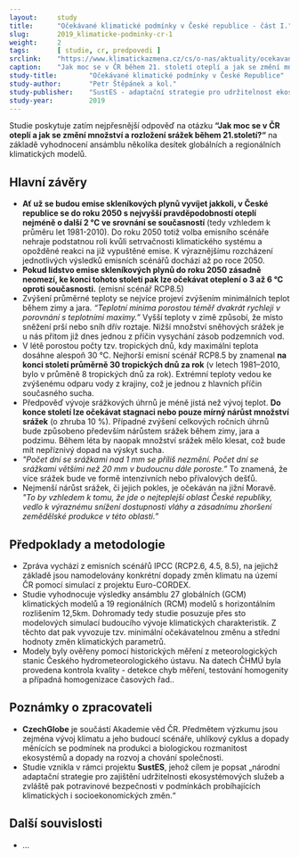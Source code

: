 ```yaml
---
layout:     study
title:      "Očekávané klimatické podmínky v České republice - část I."
slug:       2019_klimaticke-podminky-cr-1
weight:     2
tags:       [ studie, cr, predpovedi ]
srclink:    "https://www.klimatickazmena.cz/cs/o-nas/aktuality/ocekavane-klimaticke-podminky-v-ceske-republice-cast-i-zmena-zakladnich-parametru/"
caption:    "Jak moc se v ČR během 21. století oteplí a jak se změní množství a rozložení srážek?"
study-title:        "Očekávané klimatické podmínky v České Republice"
study-author:       "Petr Štěpánek a kol."
study-publisher:    "SustES - adaptační strategie pro udržitelnost ekosystémových služeb a potravinové bezpečnosti"
study-year:         2019
---
```


Studie poskytuje zatím nejpřesnější odpověď na otázku __“Jak moc se v ČR oteplí a jak se změní množství a rozložení srážek během 21.století?“__ na základě vyhodnocení ansámblu  několika desítek globálních a regionálních klimatických modelů.

## Hlavní závěry

* __Ať už se budou emise skleníkových plynů vyvíjet jakkoli, v České republice se do roku 2050 s nejvyšší pravděpodobností oteplí nejméně o další 2 °C ve srovnání se současností__ (tedy vzhledem k průměru let 1981-2010). Do roku 2050 totiž volba emisního scénáře nehraje podstatnou roli kvůli setrvačnosti klimatického systému a opožděné reakci na již vypuštěné emise. K výraznějšímu rozcházení jednotlivých výsledků emisních scénářů dochází až po roce 2050.
* __Pokud lidstvo emise skleníkových plynů do roku 2050 zásadně neomezí, ke konci tohoto století pak lze očekávat oteplení o 3 až 6 °C oproti současnosti.__ (emisní scénář RCP8.5)
* Zvýšení průměrné teploty se nejvíce projeví zvýšením minimálních teplot během zimy a jara. *“Teplotní minima porostou téměř dvakrát rychleji v porovnání s teplotními maximy.”* Vyšší teploty v zimě způsobí, že místo sněžení prší nebo sníh dřív roztaje. Nižší množství sněhových srážek je u nás přitom již dnes jednou z příčin vysychání zásob podzemních vod. 
* V létě porostou počty tzv. tropických dnů, kdy maximální teplota dosáhne alespoň 30 °C. Nejhorší emisní scénář RCP8.5 by znamenal __na konci století průměrně 30 tropických dnů za rok__ (v letech 1981–2010, bylo v průměně 8 tropických dnů za rok). Extrémní teploty vedou ke zvýšenému odparu vody z krajiny, což je jednou z hlavních příčin současného sucha.
* Předpověď vývoje srážkových úhrnů je méně jistá než vývoj teplot. __Do konce století lze očekávat stagnaci nebo pouze mírný nárůst množství srážek__ (o zhruba 10 %). Případné zvýšení celkových ročních úhrnů bude způsobeno především nárůstem srážek během zimy, jara a podzimu. Během léta by naopak množství srážek mělo klesat, což bude mít nepříznivý dopad na výskyt sucha.
* *"Počet dní se srážkami nad 1 mm se příliš nezmění. Počet dní se srážkami většími než 20 mm v budoucnu dále poroste.”* To znamená, že více srážek bude ve formě intenzivních nebo přívalových dešťů.
* Nejmenší nárůst srážek, či jejich pokles, je očekáván na jižní Moravě. *"To by vzhledem k tomu, že jde o nejteplejší oblast České republiky, vedlo k výraznému snížení dostupnosti vláhy a zásadnímu zhoršení zemědělské produkce v této oblasti.”*
 
## Předpoklady a metodologie

* Zpráva vychází z emisních scénářů IPCC (RCP2.6, 4.5, 8.5), na jejichž základě jsou namodelovány konkrétní dopady změn klimatu na území ČR pomocí simulací z projektu Euro-CORDEX.
* Studie vyhodnocuje výsledky ansámblu 27 globálních (GCM) klimatických modelů a 19 regionálních (RCM) modelů s horizontálním rozlišením 12,5km. Dohromady tedy studie posuzuje přes sto modelových simulací budoucího vývoje klimatických charakteristik. Z těchto dat pak vyvozuje tzv. minimální očekávatelnou změnu a střední hodnoty změn klimatických parametrů.   
* Modely byly ověřeny pomocí historických měření z meteorologických stanic Českého hydrometeorologického ústavu. Na datech ČHMÚ byla provedena kontrola kvality - detekce chyb měření, testování homogenity a případná homogenizace časových řad..

## Poznámky o zpracovateli

* __CzechGlobe__ je součástí Akademie věd ČR. Předmětem výzkumu jsou zejména vývoj klimatu a jeho budoucí scénáře, uhlíkový cyklus a dopady měnících se podmínek na produkci a biologickou rozmanitost ekosystémů a dopady na rozvoj a chování společnosti.
* Studie vznikla v rámci projektu __SustES__, jehož cílem je popsat „národní adaptační strategie pro zajištění udržitelnosti ekosystémových služeb a zvláště pak potravinové bezpečnosti v podmínkách probíhajících klimatických i socioekonomických změn.“


## Další souvislosti

* ...
